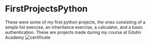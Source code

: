 # FirstProjectsPython
These were some of my first python projects, the ones consisting of a simple list exercise, an inheritance exercise, a calculator, and a basic authentication.
These are projects made during my course at Edutin Academy
![certificate](https://user-images.githubusercontent.com/83726991/117585950-bc6d1280-b0eb-11eb-98c4-c14c6da0b34c.png)

